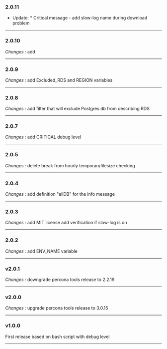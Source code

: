 ### 2.0.11
* Update: *
Critical message - add slow-log name during download problem

---

### 2.0.10
*Changes :*
add 

---

### 2.0.9
*Changes :*
add Excluded_RDS and REGION variables

---

### 2.0.8
*Changes :*
add filter that will exclude Postgres db from describing RDS

---

### 2.0.7
*Changes :*
add CRITICAL debug level

---

### 2.0.5
*Changes :*
delete break from hourly temporaryfilesize checking  

---

### 2.0.4
*Changes :*
add definition "allDB" for the info message

---

### 2.0.3
*Changes :*
add MIT license
add verification if slow-log is on

---
### 2.0.2
*Changes :*
add ENV_NAME variable
 
---
 
### v2.0.1
 *Changes :*
downgrade percona tools release to 2.2.19

---

### v2.0.0
 *Changes :*
upgrade percona tools release to 3.0.15

---

### v1.0.0
First release based on bash script with debug level

---